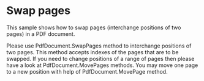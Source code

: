 # Swap pages
This sample shows how to swap pages (interchange positions of two pages) in a PDF document.

Please use PdfDocument.SwapPages method to interchange positions of two pages. This method accepts indexes of the pages that are to be swapped. If you need to change positions 
of a range of pages then please have a look at PdfDocument.MovePages methods. You may move one page to a new position with help of PdfDocument.MovePage method.
